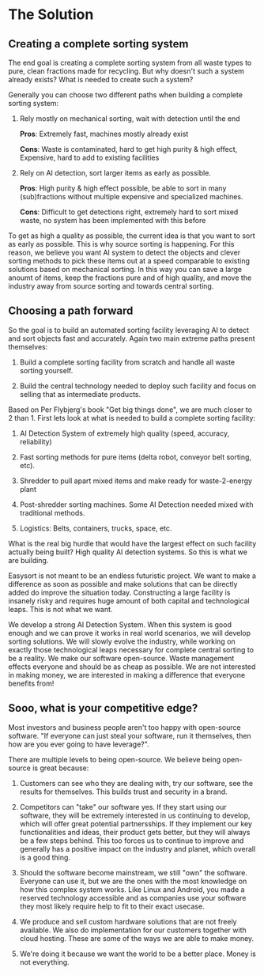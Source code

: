 # The Solution

## Creating a complete sorting system

The end goal is creating a complete sorting system from all waste types to pure, clean fractions made for recycling. But why doesn't such a system already exists? What is needed to create such a system?

Generally you can choose two different paths when building a complete sorting system:

1. Rely mostly on mechanical sorting, wait with detection until the end

    **Pros**: Extremely fast, machines mostly already exist

    **Cons**: Waste is contaminated, hard to get high purity & high effect, Expensive, hard to add to existing facilities

    
2. Rely on AI detection, sort larger items as early as possible.

    **Pros**: High purity & high effect possible, be able to sort in many (sub)fractions without multiple expensive and specialized machines.

    **Cons**: Difficult to get detections right, extremely hard to sort mixed waste, no system has been implemented with this before

To get as high a quality as possible, the current idea is that you want to sort as early as possible. This is why source sorting is happening. For this reason, we believe you want AI system to detect the objects and clever sorting methods to pick these items out at a speed comparable to existing solutions based on mechanical sorting. In this way you can save a large anoumt of items, keep the fractions pure and of high quality, and move the industry away from source sorting and towards central sorting.

## Choosing a path forward

So the goal is to build an automated sorting facility leveraging AI to detect and sort objects fast and accurately. Again two main extreme paths present themselves:

1. Build a complete sorting facility from scratch and handle all waste sorting yourself.

2. Build the central technology needed to deploy such facility and focus on selling that as intermediate products.

Based on Per Flybjerg's book "Get big things done", we are much closer to 2 than 1. First lets look at what is needed to build a complete sorting facility:

1. AI Detection System of extremely high quality (speed, accuracy, reliability)

2. Fast sorting methods for pure items (delta robot, conveyor belt sorting, etc).

3. Shredder to pull apart mixed items and make ready for waste-2-energy plant

4. Post-shredder sorting machines. Some AI Detection needed mixed with traditional methods.

5. Logistics: Belts, containers, trucks, space, etc.

What is the real big hurdle that would have the largest effect on such facility actually being built? High quality AI detection systems. So this is what we are building.

Easysort is not meant to be an endless futuristic project. We want to make a difference as soon as possible and make solutions that can be directly added do improve the situation today. Constructing a large facility is insanely risky and requires huge amount of both capital and technological leaps. This is not what we want.

We develop a strong AI Detection System. When this system is good enough and we can prove it works in real world scenarios, we will develop sorting solutions. We will slowly evolve the industry, while working on exactly those technological leaps necessary for complete central sorting to be a reality. We make our software open-source. Waste management effects everyone and should be as cheap as possible. We are not interested in making money, we are interested in making a difference that everyone benefits from!

## Sooo, what is your competitive edge?

Most investors and business people aren't too happy with open-source software. "If everyone can just steal your software, run it themselves, then how are you ever going to have leverage?".

There are multiple levels to being open-source. We believe being open-source is great because:

1. Customers can see who they are dealing with, try our software, see the results for themselves. This builds trust and security in a brand.

2. Competitors can "take" our software yes. If they start using our software, they will be extremely interested in us continuing to develop, which will offer great potential partnersships. If they implement our key functionalities and ideas, their product gets better, but they will always be a few steps behind. This too forces us to continue to improve and generally has a positive impact on the industry and planet, which overall is a good thing. 

3. Should the software become mainstream, we still "own" the software. Everyone can use it, but we are the ones with the most knowledge on how this complex system works. Like Linux and Android, you made a reserved technology accessible and as companies use your software they most likely require help to fit to their exact usecase.

4. We produce and sell custom hardware solutions that are not freely available. We also do implementation for our customers together with cloud hosting. These are some of the ways we are able to make money.

5. We're doing it because we want the world to be a better place. Money is not everything.
